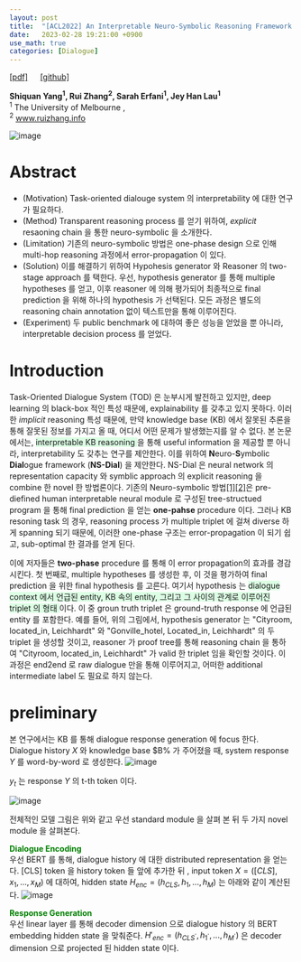 ```yaml
---
layout: post
title:  "[ACL2022] An Interpretable Neuro-Symbolic Reasoning Framework for Task-Oriented Dialogue Generation"
date:   2023-02-28 19:21:00 +0900
use_math: true
categories: [Dialogue]
---
```

[[pdf]](https://aclanthology.org/2022.acl-long.338.pdf) &emsp;
[[github]](https://github.com/shiquanyang/NS-Dial)

**Shiquan Yang<sup>1</sup>, Rui Zhang<sup>2</sup>, Sarah Erfani<sup>1</sup>, Jey Han Lau<sup>1</sup>**
<br><sup>1</sup> The University of Melbourne ,<br><sup>2</sup> www.ruizhang.info &emsp;

![image](https://user-images.githubusercontent.com/42200027/221837156-917dce11-fb59-4a68-8786-7e23689f0429.png)

# Abstract
- (Motivation) Task-oriented dialouge system 의 interpretability 에 대한 연구가 필요하다.
- (Method) Transparent reasoning process 를 얻기 위하여, *explicit* resaoning chain 을 통한 neuro-symbolic 을 소개한다.
- (Limitation) 기존의 neuro-symbolic 방법은 one-phase design 으로 인해 multi-hop reasoning 과정에서 error-propagation 이 있다.
- (Solution) 이를 해결하기 위하여 Hypohesis generator 와 Reasoner 의 two-stage approach 를 택한다. 우선, hypothesis generator 를 통해 multiple hypotheses 를 얻고, 이후 reasoner 에 의해 평가되어 최종적으로 final prediction 을 위해 하나의 hypothesis 가 선택된다. 모든 과정은 별도의 reasoning chain annotation 없이 텍스트만을 통해 이루어진다.
- (Experiment) 두 public benchmark 에 대하여 좋은 성능을 얻었을 뿐 아니라, interpretable decision process 를 얻었다.

# Introduction
Task-Oriented Dialogue System (TOD) 은 눈부시게 발전하고 있지만, deep learning 의 black-box 적인 특성 때문에, explainability 를 갖추고 있지 못하다.
이러한 *implicit* reasoning 특성 때문에, 만약 knowledge base (KB) 에서 잘못된 추론을 통해 잘못된 정보를 가지고 올 때, 어디서 어떤 문제가 발생했는지를 알 수 없다.
본 논문에서는, <span style='background-color: #dcffe4'> interpretable KB reasoning </span> 을 통해 useful information 을 제공할 뿐 아니라, interpretability 도 갖추는 연구를 제안한다.
이를 위하여 **N**euro-**S**ymbolic **Dial**ogue framework (**NS-Dial**) 을 제안한다.
NS-Dial 은 neural network 의 representation capacity 와 symblic approach 의 explicit reasoning 을 combine 한 novel 한 방법론이다.
기존의 Neuro-symbolic 방법[[1]](https://proceedings.mlr.press/v97/vedantam19a.html)[[2]](https://openreview.net/pdf?id=ryxjnREFwH)은 pre-diefined human interpretable neural module 로 구성된 tree-structued program 을 통해 final prediction 을 얻는 **one-pahse** procedure 이다.
그러나 KB resoning task 의 경우, reasoning process 가 multiple triplet 에 걸쳐 diverse 하게 spanning 되기 때문에, 이러한 one-phase 구조는 error-propagation 이 되기 쉽고, sub-optimal 한 결과를 얻게 된다.

이에 저자들은 **two-phase** procedure 를 통해 이 error propagation의 효과를 경감시킨다.
첫 번째로, multiple hypotheses 를 생성한 후, 이 것을 평가하여 final prediction 을 위한 final hypothesis 를 고른다.
여기서 hypothesis 는 <span style='background-color: #dcffe4'> dialogue context 에서 언급된 entity, KB 속의 entity, 그리고 그 사이의 관계로 이루어진 triplet 의 형태 </span> 이다.
이 중 groun truth triplet 은 ground-truth response 에 언급된 entity 를 포함한다.
예를 들어, 위의 그림에서, hypothesis generator 는 "Cityroom, located_in, Leichhardt" 와 "Gonville_hotel, Located_in, Leichhardt" 의 두 triplet 을 생성할 것이고, reasoner 가 proof tree를 통해 reasoning chain 을 통하여 "Cityroom, located_in, Leichhardt" 가 valid 한 triplet 임을 확인할 것이다. 
이 과정은 end2end 로 raw dialogue 만을 통해 이루어지고, 어떠한 additional intermediate label 도 필요로 하지 않는다.

# preliminary
본 연구에서는 KB 를 통해 dialogue response generation 에 focus 한다.
Dialogue history $X$ 와 knowledge base $B% 가 주어졌을 때, system response $Y$ 를 word-by-word 로 생성한다.
![image](https://user-images.githubusercontent.com/42200027/221843136-1579ab2c-4c49-4cf8-9c74-7e163c5d6c77.png)

$y_t$ 는 response $Y$ 의 t-th token 이다.

![image](https://user-images.githubusercontent.com/42200027/221843313-4cbdfaf4-4328-4a09-b437-f2f7089c1e8e.png)

전체적인 모델 그림은 위와 같고 우선 standard module 을 살펴 본 뒤 두 가지 novel module 을 살펴본다.

<span style='color:green;font-weight:bold'> Dialogue Encoding </span>
<br>
우선 BERT 를 통해, dialogue history 에 대한 distributed representation 을 얻는다.
[CLS] token 을 history token 들 앞에 추가한 뒤 , input token $X = ([CLS],x_1,...,x_M)$ 에 대하여, hidden state $H_{enc} = (h_{CLS},h_1,...,h_M)$ 는 아래와 같이 계산된다. 
![image](https://user-images.githubusercontent.com/42200027/221844350-cb636050-abec-4fe6-b9ce-484d9c32b5e4.png)

<span style='color:green;font-weight:bold'> Response Generation </span>
<br>
우선 linear layer 를 통해 decoder dimension 으로 dialogue history 의 BERT embedding hidden state 을 맞춰준다.
$H\prime_{enc} = (h^{.}_{CLS},h^{.}_1,...,h^{.}_M)$ 은 decoder dimension 으로 projected 된 hidden state 이다.

